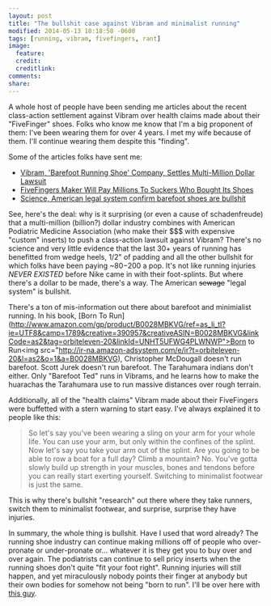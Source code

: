 ```yaml
---
layout: post
title: "The bullshit case against Vibram and minimalist running"
modified: 2014-05-13 10:18:58 -0600
tags: [running, vibram, fivefingers, rant]
image:
  feature:
  credit:
  creditlink:
comments:
share:
---
```


A whole host of people have been sending me articles about the recent class-action settlement against Vibram over health claims made about their "FiveFinger" shoes. Folks who know me know that I'm a big proponent of them: I've been wearing them for over 4 years. I met my wife because of them. I'll continue wearing them despite this "finding".

Some of the articles folks have sent me:
* [Vibram, 'Barefoot Running Shoe' Company, Settles Multi-Million Dollar Lawsuit](http://www.huffingtonpost.com/2014/05/10/_n_5302213.html)
* [FiveFingers Maker Will Pay Millions To Suckers Who Bought Its Shoes](http://fittish.deadspin.com/vibram-fivefingers-still-stupid-now-culpable-1572955736)
* [Science, American legal system confirm barefoot shoes are bullshit](http://www.vox.com/2014/5/9/5695290/science-american-legal-system-confirm-that-barefoot-shoes-are-bullshit)

See, here's the deal: why is it surprising (or even a cause of schadenfreude) that a multi-million (billion?) dollar industry combines with American Podiatric Medicine Association (who make their $$$ with expensive "custom" inserts) to push a class-action lawsuit against Vibram? There's no science and very little evidence that the last 30+ years of running has benefitted from wedge heels, 1/2" of padding and all the other bullshit for which folks have been paying ~$80-$200 a pop. It's not like running injuries *NEVER EXISTED* before Nike came in with their foot-splints. But where there's a dollar to be made, there's a way. The American ~~sewage~~ "legal system" is bullshit.

There's a ton of mis-information out there about barefoot and minimialist running. In his book, [Born To Run](http://www.amazon.com/gp/product/B0028MBKVG/ref=as_li_tl?ie=UTF8&camp=1789&creative=390957&creativeASIN=B0028MBKVG&linkCode=as2&tag=orbiteleven-20&linkId=UNHT5UFWG4PLWNWP">Born to Run</a><img src="http://ir-na.amazon-adsystem.com/e/ir?t=orbiteleven-20&l=as2&o=1&a=B0028MBKVG), Christopher McDougall doesn't run barefoot. Scott Jurek doesn't run barefoot. The Tarahumara indians don't either. Only "Barefoot Ted" runs in Vibrams, and he learns how to make the huarachas the Tarahumara use to run massive distances over rough terrain.

Additionally, all of the "health claims" Vibram made about their FiveFingers were buffetted with a stern warning to start easy. I've always explained it to people like this:
> So let's say you've been wearing a sling on your arm for your whole life. You can use your arm, but only within the confines of the splint. Now let's say you take your arm out of the splint. Are you going to be able to row a boat for a full day? Climb a mountain? No. You've gotta slowly build up strength in your muscles, bones and tendons before you can really start exerting yourself. Switching to minimalist footwear is just the same.

This is why there's bullshit "research" out there where they take runners, switch them to minimalist footwear, and surprise, surprise they have injuries.

In summary, the whole thing is bullshit. Have I used that word already? The running shoe industry can continue making millions off of people who over-pronate or under-pronate or... whatever it is they get you to buy over and over again. The podiatrists can continue to sell pricy inserts when the running shoes don't quite "fit your foot right". Running injuries will still happen, and yet miraculously nobody points their finger at anybody but their own bodies for somehow not being "born to run". I'll be over here with [this guy](http://www.theatlantic.com/entertainment/archive/2014/05/those_vibram_shoe_refunds/362026/).
